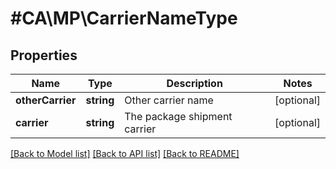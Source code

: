# #CA\MP\CarrierNameType

## Properties

Name | Type | Description | Notes
------------ | ------------- | ------------- | -------------
**otherCarrier** | **string** | Other carrier name | [optional]
**carrier** | **string** | The package shipment carrier | [optional]


[[Back to Model list]](../) [[Back to API list]](../../Api/CA/MP) [[Back to README]](../../README.md)
